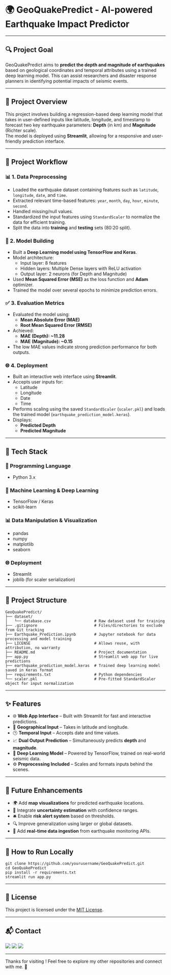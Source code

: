 # 🌍 GeoQuakePredict - AI-powered Earthquake Impact Predictor

---

## 🔍 Project Goal

GeoQuakePredict aims to **predict the depth and magnitude of earthquakes** based on geological coordinates and temporal attributes using a trained deep learning model. This can assist researchers and disaster response planners in identifying potential impacts of seismic events.

---

## 📌 Project Overview

This project involves building a regression-based deep learning model that takes in user-defined inputs like latitude, longitude, and timestamp to forecast two key earthquake parameters: **Depth** (in km) and **Magnitude** (Richter scale).  
The model is deployed using **Streamlit**, allowing for a responsive and user-friendly prediction interface.

---

## 🔁 Project Workflow

### 📊 1. Data Preprocessing
- Loaded the earthquake dataset containing features such as `latitude`, `longitude`, `date`, and `time`.
- Extracted relevant time-based features: `year`, `month`, `day`, `hour`, `minute`, `second`.
- Handled missing/null values.
- Standardized the input features using `StandardScaler` to normalize the data for efficient training.
- Split the data into **training** and **testing** sets (80:20 split).

### 🤖 2. Model Building
- Built a **Deep Learning model using TensorFlow and Keras**.
- Model architecture:
  - Input layer: 8 features
  - Hidden layers: Multiple Dense layers with ReLU activation
  - Output layer: 2 neurons (for Depth and Magnitude)
- Used **Mean Squared Error (MSE)** as the loss function and **Adam** optimizer.
- Trained the model over several epochs to minimize prediction errors.

### ✅ 3. Evaluation Metrics
- Evaluated the model using:
  - **Mean Absolute Error (MAE)**
  - **Root Mean Squared Error (RMSE)**
- Achieved:
  - **MAE (Depth): ~11.28**
  - **MAE (Magnitude): ~0.15**
- The low MAE values indicate strong prediction performance for both outputs.

### 🌐 4. Deployment
- Built an interactive web interface using **Streamlit**.
- Accepts user inputs for:
  - Latitude
  - Longitude
  - Date
  - Time
- Performs scaling using the saved `StandardScaler` (`scaler.pkl`) and loads the trained model (`earthquake_prediction_model.keras`).
- Displays:
  - **Predicted Depth**
  - **Predicted Magnitude**

---

## 🧰 Tech Stack

### 📌 Programming Language
- Python 3.x

### 🧠 Machine Learning & Deep Learning
- TensorFlow / Keras
- scikit-learn

### 📊 Data Manipulation & Visualization
- pandas
- numpy
- matplotlib
- seaborn

### 🌐 Deployment
- Streamlit
- joblib (for scaler serialization)

---

## 📁 Project Structure

```
GeoQuakePredict/
├── dataset/
│   └── database.csv                   # Raw dataset used for training
├── .gitignore                         # Files/directories to exclude from Git tracking
├── Earthquake_Prediction.ipynb        # Jupyter notebook for data processing and model training
├── LICENSE                            # Allows reuse, with attribution, no warranty
├── README.md                          # Project documentation
├── app.py                             # Streamlit web app for live predictions
├── earthquake_prediction_model.keras  # Trained deep learning model saved in Keras format
├── requirements.txt                   # Python dependencies
└── scaler.pkl                         # Pre-fitted StandardScaler object for input normalization

```


---

## ✨ Features

- 🌐 **Web App Interface** – Built with Streamlit for fast and interactive predictions.
- 📍 **Geographical Input** – Takes in latitude and longitude.
- 🕒 **Temporal Input** – Accepts date and time values.
- 📈 **Dual Output Prediction** – Simultaneously predicts **depth** and **magnitude**.
- 🧠 **Deep Learning Model** – Powered by TensorFlow, trained on real-world seismic data.
- ⚙️ **Preprocessing Included** – Scales and formats inputs behind the scenes.

---

## 🚀 Future Enhancements

- 🌍 Add **map visualizations** for predicted earthquake locations.
- 🧮 Integrate **uncertainty estimation** with confidence ranges.
- 🛎️ Enable **risk alert system** based on thresholds.
- 🔍 Improve generalization using larger or global datasets.
- 📡 Add **real-time data ingestion** from earthquake monitoring APIs.

---

## 🧪 How to Run Locally

```
git clone https://github.com/yourusername/GeoQuakePredict.git
cd GeoQuakePredict
pip install -r requirements.txt
streamlit run app.py
```
---

## 📄 License

This project is licensed under the [MIT License](LICENSE).

---

## 📬 Contact

<p>
  <a href="mailto:aradhyaray99@gmail.com"><img src="https://img.shields.io/badge/Email-D14836?style=for-the-badge&logo=gmail&logoColor=white" /></a>
  <a href="www.linkedin.com/in/rayaradhya"><img src="https://img.shields.io/badge/LinkedIn-blue?style=for-the-badge&logo=linkedin&logoColor=white" /></a>
  <a href="https://github.com/AradhyaRay05"><img src="https://img.shields.io/badge/GitHub-181717?style=for-the-badge&logo=github&logoColor=white" /></a>
</p>

---

Thanks for visiting ! Feel free to explore my other repositories and connect with me. 🚀 

